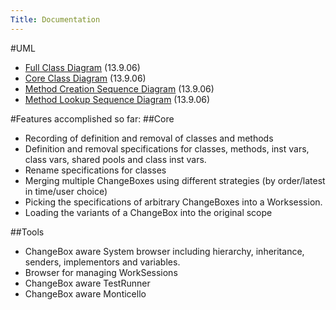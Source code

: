 ```yaml
---
Title: Documentation
---
```


#UML

-  [Full Class Diagram](http://www.codez.ch/filez/cbx.uml.pdf) (13.9.06)
-  [Core Class Diagram](http://www.codez.ch/filez/cbx-core.uml.pdf) (13.9.06)
-  [Method Creation Sequence Diagram](http://www.codez.ch/filez/cbx-methodcreation.sequence.pdf) (13.9.06)
-  [Method Lookup Sequence Diagram](http://www.codez.ch/filez/cbx-methodlookup.sequence.pdf) (13.9.06)

#Features accomplished so far:
##Core

-  Recording of definition and removal of classes and methods
-  Definition and removal specifications for classes, methods, inst vars, class vars, shared pools and class inst vars.
-  Rename specifications for classes
-  Merging multiple ChangeBoxes using different strategies (by order/latest in time/user choice)
-  Picking the specifications of arbitrary ChangeBoxes into a Worksession.
-  Loading the variants of a ChangeBox into the original scope

##Tools

-  ChangeBox aware System browser including hierarchy, inheritance, senders, implementors and variables.
-  Browser for managing WorkSessions
-  ChangeBox aware TestRunner
-  ChangeBox aware Monticello
